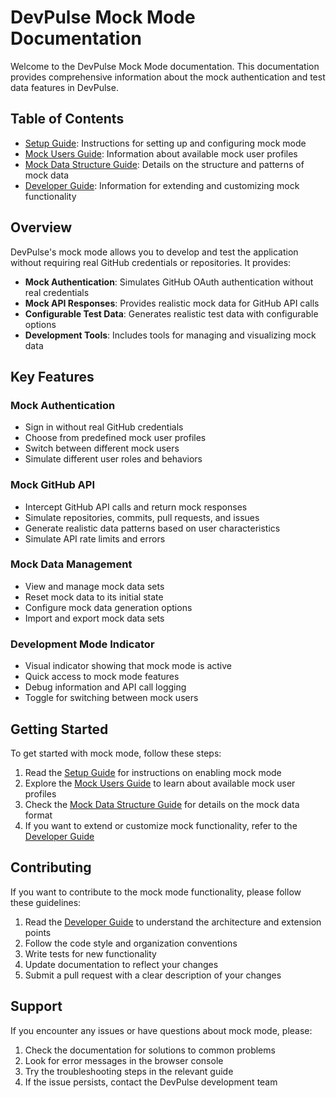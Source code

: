 # DevPulse Mock Mode Documentation

Welcome to the DevPulse Mock Mode documentation. This documentation provides comprehensive information about the mock authentication and test data features in DevPulse.

## Table of Contents

- [Setup Guide](./setup-guide.md): Instructions for setting up and configuring mock mode
- [Mock Users Guide](./mock-users.md): Information about available mock user profiles
- [Mock Data Structure Guide](./mock-data-structure.md): Details on the structure and patterns of mock data
- [Developer Guide](./developer-guide.md): Information for extending and customizing mock functionality

## Overview

DevPulse's mock mode allows you to develop and test the application without requiring real GitHub credentials or repositories. It provides:

- **Mock Authentication**: Simulates GitHub OAuth authentication without real credentials
- **Mock API Responses**: Provides realistic mock data for GitHub API calls
- **Configurable Test Data**: Generates realistic test data with configurable options
- **Development Tools**: Includes tools for managing and visualizing mock data

## Key Features

### Mock Authentication

- Sign in without real GitHub credentials
- Choose from predefined mock user profiles
- Switch between different mock users
- Simulate different user roles and behaviors

### Mock GitHub API

- Intercept GitHub API calls and return mock responses
- Simulate repositories, commits, pull requests, and issues
- Generate realistic data patterns based on user characteristics
- Simulate API rate limits and errors

### Mock Data Management

- View and manage mock data sets
- Reset mock data to its initial state
- Configure mock data generation options
- Import and export mock data sets

### Development Mode Indicator

- Visual indicator showing that mock mode is active
- Quick access to mock mode features
- Debug information and API call logging
- Toggle for switching between mock users

## Getting Started

To get started with mock mode, follow these steps:

1. Read the [Setup Guide](./setup-guide.md) for instructions on enabling mock mode
2. Explore the [Mock Users Guide](./mock-users.md) to learn about available mock user profiles
3. Check the [Mock Data Structure Guide](./mock-data-structure.md) for details on the mock data format
4. If you want to extend or customize mock functionality, refer to the [Developer Guide](./developer-guide.md)

## Contributing

If you want to contribute to the mock mode functionality, please follow these guidelines:

1. Read the [Developer Guide](./developer-guide.md) to understand the architecture and extension points
2. Follow the code style and organization conventions
3. Write tests for new functionality
4. Update documentation to reflect your changes
5. Submit a pull request with a clear description of your changes

## Support

If you encounter any issues or have questions about mock mode, please:

1. Check the documentation for solutions to common problems
2. Look for error messages in the browser console
3. Try the troubleshooting steps in the relevant guide
4. If the issue persists, contact the DevPulse development team